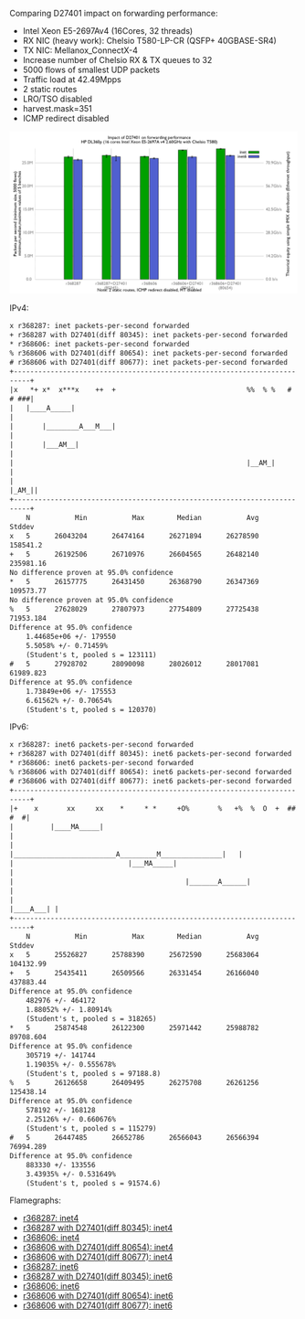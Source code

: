 Comparing D27401 impact on forwarding performance:
  - Intel Xeon E5-2697Av4 (16Cores, 32 threads)
  - RX NIC (heavy work): Chelsio T580-LP-CR (QSFP+ 40GBASE-SR4)
  - TX NIC: Mellanox_ConnectX-4
  - Increase number of Chelsio RX & TX queues to 32
  - 5000 flows of smallest UDP packets
  - Traffic load at 42.49Mpps
  - 2 static routes
  - LRO/TSO disabled
  - harvest.mask=351
  - ICMP redirect disabled

![Impact of D27401 on forwarding performance](graph.png)

IPv4:
```
x r368287: inet packets-per-second forwarded
+ r368287 with D27401(diff 80345): inet packets-per-second forwarded
* r368606: inet packets-per-second forwarded
% r368606 with D27401(diff 80654): inet packets-per-second forwarded
# r368606 with D27401(diff 80677): inet packets-per-second forwarded
+--------------------------------------------------------------------------+
|x   *+ x*  x***x    ++  +                                %%  % %   # # ###|
|   |____A_____|                                                           |
|       |________A___M___|                                                 |
|       |___AM__|                                                          |
|                                                         |__AM_|          |
|                                                                    |_AM_||
+--------------------------------------------------------------------------+
    N           Min           Max        Median           Avg        Stddev
x   5      26043204      26474164      26271894      26278590      158541.2
+   5      26192506      26710976      26604565      26482140     235981.16
No difference proven at 95.0% confidence
*   5      26157775      26431450      26368790      26347369     109573.77
No difference proven at 95.0% confidence
%   5      27628029      27807973      27754809      27725438     71953.184
Difference at 95.0% confidence
	1.44685e+06 +/- 179550
	5.5058% +/- 0.71459%
	(Student's t, pooled s = 123111)
#   5      27928702      28090098      28026012      28017081     61989.823
Difference at 95.0% confidence
	1.73849e+06 +/- 175553
	6.61562% +/- 0.70654%
	(Student's t, pooled s = 120370)
```

IPv6:
```
x r368287: inet6 packets-per-second forwarded
+ r368287 with D27401(diff 80345): inet6 packets-per-second forwarded
* r368606: inet6 packets-per-second forwarded
% r368606 with D27401(diff 80654): inet6 packets-per-second forwarded
# r368606 with D27401(diff 80677): inet6 packets-per-second forwarded
+--------------------------------------------------------------------------+
|+    x       xx     xx    *     * *     +O%       %   +%  %  O  +  ## #  #|
|         |____MA_____|                                                    |
|                  |_________________________A_________M_______________|   |
|                            |___MA_____|                                  |
|                                          |_______A______|                |
|                                                               |____A___| |
+--------------------------------------------------------------------------+
    N           Min           Max        Median           Avg        Stddev
x   5      25526827      25788390      25672590      25683064     104132.99
+   5      25435411      26509566      26331454      26166040     437883.44
Difference at 95.0% confidence
	482976 +/- 464172
	1.88052% +/- 1.80914%
	(Student's t, pooled s = 318265)
*   5      25874548      26122300      25971442      25988782     89708.604
Difference at 95.0% confidence
	305719 +/- 141744
	1.19035% +/- 0.555678%
	(Student's t, pooled s = 97188.8)
%   5      26126658      26409495      26275708      26261256     125438.14
Difference at 95.0% confidence
	578192 +/- 168128
	2.25126% +/- 0.660676%
	(Student's t, pooled s = 115279)
#   5      26447485      26652786      26566043      26566394     76994.289
Difference at 95.0% confidence
	883330 +/- 133556
	3.43935% +/- 0.531649%
	(Student's t, pooled s = 91574.6)
```

Flamegraphs:
- [r368287: inet4](bench.r368287.inet4.svg)
- [r368287 with D27401(diff 80345): inet4](bench.r368287D27401v2.inet4.svg)
- [r368606: inet4](bench.r368606.inet4.svg)
- [r368606 with D27401(diff 80654): inet4](bench.r368606D27401v3.inet4.svg)
- [r368606 with D27401(diff 80677): inet4](bench.r368606D27401v4.inet4.svg)
- [r368287: inet6](bench.r368287.inet6.svg)
- [r368287 with D27401(diff 80345): inet6](bench.r368287D27401v2.inet6.svg)
- [r368606: inet6](bench.r368606.inet6.svg)
- [r368606 with D27401(diff 80654): inet6](bench.r368606D27401v3.inet6.svg)
- [r368606 with D27401(diff 80677): inet6](bench.r368606D27401v4.inet6.svg)
